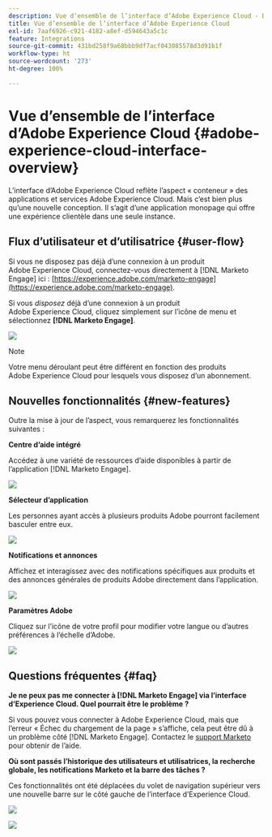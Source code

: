 ```yaml
---
description: Vue d’ensemble de l’interface d’Adobe Experience Cloud - Documents Marketo - Documentation du produit
title: Vue d’ensemble de l’interface d’Adobe Experience Cloud
exl-id: 7aaf6926-c921-4182-a8ef-d594643a5c1c
feature: Integrations
source-git-commit: 431bd258f9a68bbb9df7acf043085578d3d91b1f
workflow-type: ht
source-wordcount: '273'
ht-degree: 100%

---
```


# Vue d’ensemble de l’interface d’Adobe Experience Cloud {#adobe-experience-cloud-interface-overview}

L’interface d’Adobe Experience Cloud reflète l’aspect « conteneur » des applications et services Adobe Experience Cloud. Mais c’est bien plus qu’une nouvelle conception. Il s’agit d’une application monopage qui offre une expérience clientèle dans une seule instance.

## Flux d’utilisateur et d’utilisatrice {#user-flow}

Si vous ne disposez pas déjà d’une connexion à un produit Adobe Experience Cloud, connectez-vous directement à [!DNL Marketo Engage] ici : [https://experience.adobe.com/marketo-engage](https://experience.adobe.com/marketo-engage).

Si vous _disposez_ déjà d’une connexion à un produit Adobe Experience Cloud, cliquez simplement sur l’icône de menu et sélectionnez **[!DNL Marketo Engage]**.

![](assets/unified-shell-overview-1.png)

>[!NOTE]
>
>Votre menu déroulant peut être différent en fonction des produits Adobe Experience Cloud pour lesquels vous disposez d’un abonnement.

## Nouvelles fonctionnalités {#new-features}

Outre la mise à jour de l’aspect, vous remarquerez les fonctionnalités suivantes :

**Centre d’aide intégré**

Accédez à une variété de ressources d’aide disponibles à partir de l’application [!DNL Marketo Engage].

![](assets/unified-shell-overview-2.png)

**Sélecteur d’application**

Les personnes ayant accès à plusieurs produits Adobe pourront facilement basculer entre eux.

![](assets/unified-shell-overview-3.png)

**Notifications et annonces**

Affichez et interagissez avec des notifications spécifiques aux produits et des annonces générales de produits Adobe directement dans l’application.

![](assets/unified-shell-overview-4.png)

**Paramètres Adobe**

Cliquez sur l’icône de votre profil pour modifier votre langue ou d’autres préférences à l’échelle d’Adobe.

![](assets/unified-shell-overview-5.png)

## Questions fréquentes {#faq}

**Je ne peux pas me connecter à [!DNL Marketo Engage] via l’interface d’Experience Cloud. Quel pourrait être le problème ?**

Si vous pouvez vous connecter à Adobe Experience Cloud, mais que l’erreur « Échec du chargement de la page » s’affiche, cela peut être dû à un problème côté [!DNL Marketo Engage]. Contactez le [support Marketo](https://nation.marketo.com/t5/support/ct-p/Support) pour obtenir de l’aide.

**Où sont passés l’historique des utilisateurs et utilisatrices, la recherche globale, les notifications Marketo et la barre des tâches ?**

Ces fonctionnalités ont été déplacées du volet de navigation supérieur vers une nouvelle barre sur le côté gauche de l’interface d’Experience Cloud.

![](assets/unified-shell-overview-6.png)

![](assets/unified-shell-overview-7.png)
